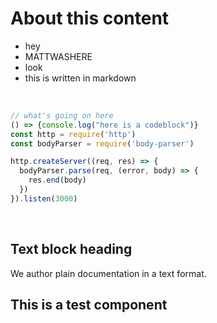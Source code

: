 # About this content

- hey
- MATTWASHERE
- look
- this is written in markdown  

<br>

```javascript
// what's going on here
() => {console.log("here is a codeblock")}
const http = require('http')
const bodyParser = require('body-parser')

http.createServer((req, res) => {
  bodyParser.parse(req, (error, body) => {
    res.end(body)
  })
}).listen(3000)
```

<br>

## Text block heading
We author plain documentation in a text format.

## This is a test component
<data-table></data-table>

